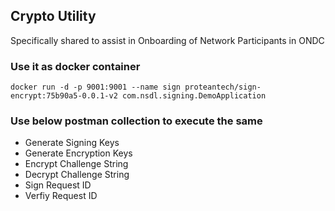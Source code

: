 ## Crypto Utility 
Specifically shared to assist in Onboarding of Network Participants in ONDC

### Use it as docker container
``docker run -d -p 9001:9001 --name sign proteantech/sign-encrypt:75b90a5-0.0.1-v2 com.nsdl.signing.DemoApplication``



### Use below postman collection to execute the same 


<div class="postman-run-button"
data-postman-action="collection/fork"
data-postman-var-1="21537714-5c85c5b7-09b9-4e50-ab39-000ee78f91e6"
data-postman-collection-url="entityId=21537714-5c85c5b7-09b9-4e50-ab39-000ee78f91e6&entityType=collection&workspaceId=53a76419-024e-450d-a188-c32507739a55"></div>
<script type="text/javascript">
  (function (p,o,s,t,m,a,n) {
    !p[s] && (p[s] = function () { (p[t] || (p[t] = [])).push(arguments); });
    !o.getElementById(s+t) && o.getElementsByTagName("head")[0].appendChild((
      (n = o.createElement("script")),
      (n.id = s+t), (n.async = 1), (n.src = m), n
    ));
  }(window, document, "_pm", "PostmanRunObject", "https://run.pstmn.io/button.js"));
</script>

* Generate Signing Keys
* Generate Encryption Keys
* Encrypt Challenge String
* Decrypt Challenge String
* Sign Request ID
* Verfiy Request ID
